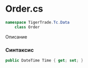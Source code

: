 
# Order.cs
```csharp
namespace TigerTrade.Tc.Data  
    class Order
```

Описание

### Синтаксис
```csharp
public DateTime Time { get; set; }
```
